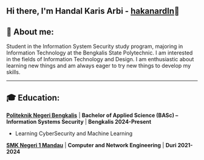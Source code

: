 ## Hi there, I'm Handal Karis Arbi - [hakanardln](#)👋

## 🔗 About me:
Student in the Information System Security study program, majoring in Information Technology at the Bengkalis State Polytechnic. I am interested in the fields of Information Technology and Design. I am enthusiastic about learning new things and am always eager to try new things to develop my skills.

---
## 🎓 Education:
**[Politeknik Negeri Bengkalis](#)** | **Bachelor of Applied Science (BASc) – Information Systems Security** 
| **Bengkalis 2024-Present**
- Learning CyberSecurity and Machine Learning

**[SMK Negeri 1 Mandau](#)** | **Computer and Network Engineering** | **Duri 2021-2024**

